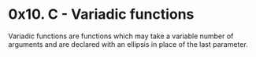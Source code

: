 # 0x10. C - Variadic functions

Variadic functions are functions which may take a variable number
of arguments and are declared with an ellipsis in place of the last parameter.